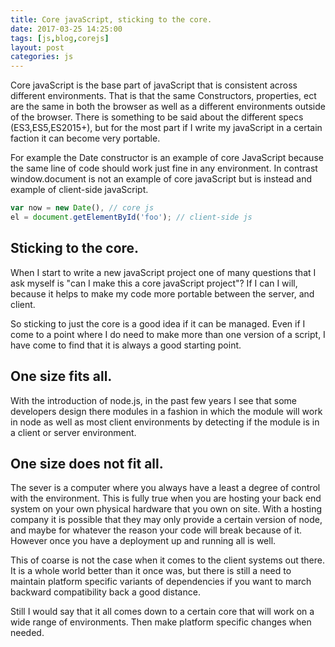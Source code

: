 ```yaml
---
title: Core javaScript, sticking to the core.
date: 2017-03-25 14:25:00
tags: [js,blog,corejs]
layout: post
categories: js
---
```


Core javaScript is the base part of javaScript that is consistent across different environments. That is that the same Constructors, properties, ect are the same in both the browser as well as a different environments outside of the browser. There is something to be said about the different specs (ES3,ES5,ES2015+), but for the most part if I write my javaScript in a certain faction it can become very portable.

<!-- more -->

For example the Date constructor is an example of core JavaScript because the same line of code should work just fine in any environment. In contrast window.document is not an example of core javaScript but is instead and example of client-side javaScript.

```js
var now = new Date(), // core js
el = document.getElementById('foo'); // client-side js
```

## Sticking to the core.

When I start to write a new javaScript project one of many questions that I ask myself is "can I make this a core javaScript project"? If I can I will, because it helps to make my code more portable between the server, and client.

So sticking to just the core is a good idea if it can be managed. Even if I come to a point where I do need to make more than one version of a script, I have come to find that it is always a good starting point.

## One size fits all.

With the introduction of node.js, in the past few years I see that some developers design there modules in a fashion in which the module will work in node as well as most client environments by detecting if the module is in a client or server environment.

## One size does not fit all.

The sever is a computer where you always have a least a degree of control with the environment. This is fully true when you are hosting your back end system on your own physical hardware that you own on site. With a hosting company it is possible that they may only provide a certain version of node, and maybe for whatever the reason your code will break because of it. However once you have a deployment up and running all is well.

This of coarse is not the case when it comes to the client systems out there. It is a whole world better than it once was, but there is still a need to maintain platform specific variants of dependencies if you want to march backward compatibility back a good distance.

Still I would say that it all comes down to a certain core that will work on a wide range of environments. Then make platform specific changes when needed.
